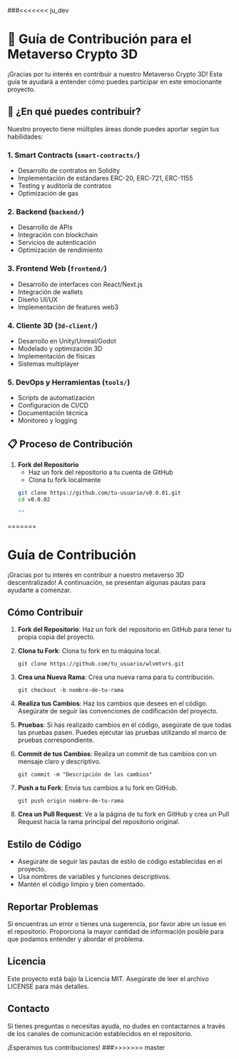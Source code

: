 ###<<<<<<< ju_dev
# 🤝 Guía de Contribución para el Metaverso Crypto 3D

¡Gracias por tu interés en contribuir a nuestro Metaverso Crypto 3D! Esta guía te ayudará a entender cómo puedes participar en este emocionante proyecto.

## 🌟 ¿En qué puedes contribuir?

Nuestro proyecto tiene múltiples áreas donde puedes aportar según tus habilidades:

### 1. Smart Contracts (`smart-contracts/`)
- Desarrollo de contratos en Solidity
- Implementación de estándares ERC-20, ERC-721, ERC-1155
- Testing y auditoría de contratos
- Optimización de gas

### 2. Backend (`backend/`)
- Desarrollo de APIs
- Integración con blockchain
- Servicios de autenticación
- Optimización de rendimiento

### 3. Frontend Web (`frontend/`)
- Desarrollo de interfaces con React/Next.js
- Integración de wallets
- Diseño UI/UX
- Implementación de features web3

### 4. Cliente 3D (`3d-client/`)
- Desarrollo en Unity/Unreal/Godot
- Modelado y optimización 3D
- Implementación de físicas
- Sistemas multiplayer

### 5. DevOps y Herramientas (`tools/`)
- Scripts de automatización
- Configuración de CI/CD
- Documentación técnica
- Monitoreo y logging

## 📋 Proceso de Contribución

1. **Fork del Repositorio**
   - Haz un fork del repositorio a tu cuenta de GitHub
   - Clona tu fork localmente
   ```bash
   git clone https://github.com/tu-usuario/v0.0.01.git
   cd v0.0.02

   ""
   

=======
# Guía de Contribución

¡Gracias por tu interés en contribuir a nuestro metaverso 3D descentralizado! A continuación, se presentan algunas pautas para ayudarte a comenzar.

## Cómo Contribuir

1. **Fork del Repositorio**: Haz un fork del repositorio en GitHub para tener tu propia copia del proyecto.

2. **Clona tu Fork**: Clona tu fork en tu máquina local.
   ```
   git clone https://github.com/tu_usuario/wlvmtvrs.git
   ```

3. **Crea una Nueva Rama**: Crea una nueva rama para tu contribución.
   ```
   git checkout -b nombre-de-tu-rama
   ```

4. **Realiza tus Cambios**: Haz los cambios que desees en el código. Asegúrate de seguir las convenciones de codificación del proyecto.

5. **Pruebas**: Si has realizado cambios en el código, asegúrate de que todas las pruebas pasen. Puedes ejecutar las pruebas utilizando el marco de pruebas correspondiente.

6. **Commit de tus Cambios**: Realiza un commit de tus cambios con un mensaje claro y descriptivo.
   ```
   git commit -m "Descripción de los cambios"
   ```

7. **Push a tu Fork**: Envía tus cambios a tu fork en GitHub.
   ```
   git push origin nombre-de-tu-rama
   ```

8. **Crea un Pull Request**: Ve a la página de tu fork en GitHub y crea un Pull Request hacia la rama principal del repositorio original.

## Estilo de Código

- Asegúrate de seguir las pautas de estilo de código establecidas en el proyecto.
- Usa nombres de variables y funciones descriptivos.
- Mantén el código limpio y bien comentado.

## Reportar Problemas

Si encuentras un error o tienes una sugerencia, por favor abre un issue en el repositorio. Proporciona la mayor cantidad de información posible para que podamos entender y abordar el problema.

## Licencia

Este proyecto está bajo la Licencia MIT. Asegúrate de leer el archivo LICENSE para más detalles.

## Contacto

Si tienes preguntas o necesitas ayuda, no dudes en contactarnos a través de los canales de comunicación establecidos en el repositorio.

¡Esperamos tus contribuciones!
###>>>>>>> master
